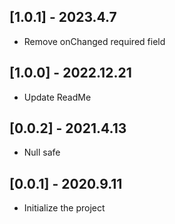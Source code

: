 ## [1.0.1] - 2023.4.7
* Remove onChanged required field

## [1.0.0] - 2022.12.21
* Update ReadMe

## [0.0.2] - 2021.4.13
* Null safe

## [0.0.1] - 2020.9.11
* Initialize the project
